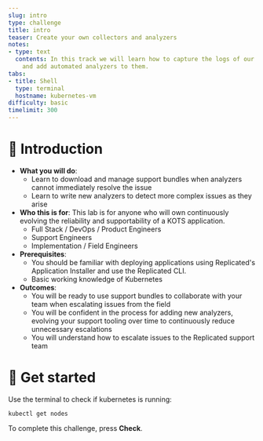 ```yaml
---
slug: intro
type: challenge
title: intro
teaser: Create your own collectors and analyzers
notes:
- type: text
  contents: In this track we will learn how to capture the logs of our application
    and add automated analyzers to them.
tabs:
- title: Shell
  type: terminal
  hostname: kubernetes-vm
difficulty: basic
timelimit: 300
---
```


👋 Introduction
===============

* **What you will do**:
    * Learn to download and manage support bundles when analyzers cannot immediately resolve the issue
    * Learn to write new analyzers to detect more complex issues as they arise
* **Who this is for**: This lab is for anyone who will own continuously evolving the reliability and supportability of a KOTS application.
    * Full Stack / DevOps / Product Engineers
    * Support Engineers
    * Implementation / Field Engineers
* **Prerequisites**:
    * You should be familiar with deploying applications using Replicated's Application Installer and use the Replicated CLI.
    * Basic working knowledge of Kubernetes
* **Outcomes**:
    * You will be ready to use support bundles to collaborate with your team when escalating issues from the field
    * You will be confident in the process for adding new analyzers, evolving your support tooling over time to continuously
      reduce unnecessary escalations
    * You will understand how to escalate issues to the Replicated support team  


🐚 Get started
===============

Use the terminal to check if kubernetes is running:

```
kubectl get nodes
```

To complete this challenge, press **Check**.